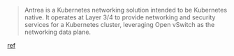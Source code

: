 > Antrea is a Kubernetes networking solution intended to be Kubernetes native. It operates at Layer 3/4 to provide networking and security services for a Kubernetes cluster, leveraging Open vSwitch as the networking data plane.

[ref](https://github.com/antrea-io/antrea)